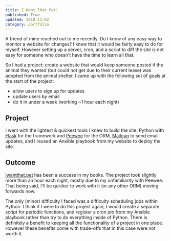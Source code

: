 ```yaml
---
title: I Want That Pet!
published: True
updated: 2018-11-02
category: portfolio
---
```


A friend of mine reached out to me recently. Do I know of any easy way to monitor a website for changes? I knew that it would be fairly easy to do for myself. However setting up a server, cron, and a script to diff the site is not easy for someone who doesn't have the time to learn all that.

So I had a project: create a website that would keep someone posted if the animal they wanted (but could not get due to their current lease) was adopted from the animal shelter. I came up with the following set of goals at the start of the project:

- allow users to sign up for updates
- update users by email
- do it in under a week (working ~1 hour each night)

## Project

I went with the lightest & quickest tools I knew to build the site. Python with [Flask](http://flask.pocoo.org/) for the framework and [Peewee](http://docs.peewee-orm.com/en/latest/) for the ORM, [Mailgun](https://www.mailgun.com/) to send email updates, and I reused an Ansible playbook from my website to deploy the site.

## Outcome

[iwantthat.pet](https://iwantthat.pet/) has been a success in my books. The project took slightly more than an hour each night, mostly due to my unfamiliarity with Peewee. That being said, I'll be quicker to work with it (or any other ORM) moving forwards now.

The only (minor) difficulty I faced was a difficulty scheduling jobs within Python. I think if I were to do this project again, I would create a separate script for periodic functions, and register a cron job from my Ansible playbook rather than try to do everything inside of Python. There is definitely a benefit to keeping all the functionality of a project in one place. However these benefits come with trade-offs that in this case were not worth it.
